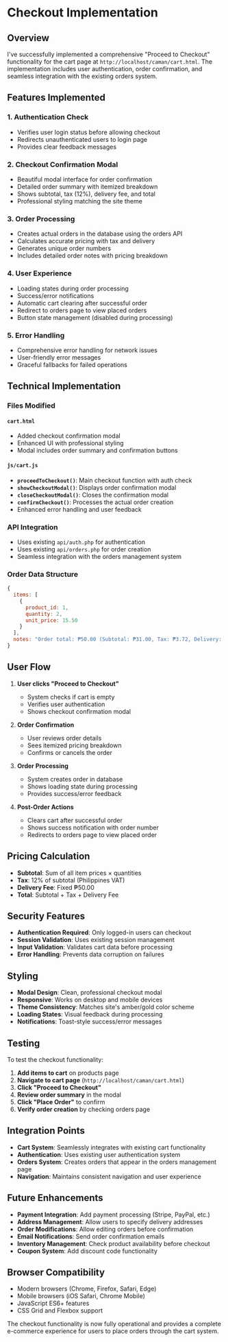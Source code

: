 # Checkout Implementation

## Overview
I've successfully implemented a comprehensive "Proceed to Checkout" functionality for the cart page at `http://localhost/caman/cart.html`. The implementation includes user authentication, order confirmation, and seamless integration with the existing orders system.

## Features Implemented

### 1. **Authentication Check**
- Verifies user login status before allowing checkout
- Redirects unauthenticated users to login page
- Provides clear feedback messages

### 2. **Checkout Confirmation Modal**
- Beautiful modal interface for order confirmation
- Detailed order summary with itemized breakdown
- Shows subtotal, tax (12%), delivery fee, and total
- Professional styling matching the site theme

### 3. **Order Processing**
- Creates actual orders in the database using the orders API
- Calculates accurate pricing with tax and delivery
- Generates unique order numbers
- Includes detailed order notes with pricing breakdown

### 4. **User Experience**
- Loading states during order processing
- Success/error notifications
- Automatic cart clearing after successful order
- Redirect to orders page to view placed orders
- Button state management (disabled during processing)

### 5. **Error Handling**
- Comprehensive error handling for network issues
- User-friendly error messages
- Graceful fallbacks for failed operations

## Technical Implementation

### Files Modified

#### `cart.html`
- Added checkout confirmation modal
- Enhanced UI with professional styling
- Modal includes order summary and confirmation buttons

#### `js/cart.js`
- **`proceedToCheckout()`**: Main checkout function with auth check
- **`showCheckoutModal()`**: Displays order confirmation modal
- **`closeCheckoutModal()`**: Closes the confirmation modal
- **`confirmCheckout()`**: Processes the actual order creation
- Enhanced error handling and user feedback

### API Integration
- Uses existing `api/auth.php` for authentication
- Uses existing `api/orders.php` for order creation
- Seamless integration with the orders management system

### Order Data Structure
```javascript
{
  items: [
    {
      product_id: 1,
      quantity: 2,
      unit_price: 15.50
    }
  ],
  notes: "Order total: ₱50.00 (Subtotal: ₱31.00, Tax: ₱3.72, Delivery: ₱50.00)"
}
```

## User Flow

1. **User clicks "Proceed to Checkout"**
   - System checks if cart is empty
   - Verifies user authentication
   - Shows checkout confirmation modal

2. **Order Confirmation**
   - User reviews order details
   - Sees itemized pricing breakdown
   - Confirms or cancels the order

3. **Order Processing**
   - System creates order in database
   - Shows loading state during processing
   - Provides success/error feedback

4. **Post-Order Actions**
   - Clears cart after successful order
   - Shows success notification with order number
   - Redirects to orders page to view placed order

## Pricing Calculation

- **Subtotal**: Sum of all item prices × quantities
- **Tax**: 12% of subtotal (Philippines VAT)
- **Delivery Fee**: Fixed ₱50.00
- **Total**: Subtotal + Tax + Delivery Fee

## Security Features

- **Authentication Required**: Only logged-in users can checkout
- **Session Validation**: Uses existing session management
- **Input Validation**: Validates cart data before processing
- **Error Handling**: Prevents data corruption on failures

## Styling

- **Modal Design**: Clean, professional checkout modal
- **Responsive**: Works on desktop and mobile devices
- **Theme Consistency**: Matches site's amber/gold color scheme
- **Loading States**: Visual feedback during processing
- **Notifications**: Toast-style success/error messages

## Testing

To test the checkout functionality:

1. **Add items to cart** on products page
2. **Navigate to cart page** (`http://localhost/caman/cart.html`)
3. **Click "Proceed to Checkout"**
4. **Review order summary** in the modal
5. **Click "Place Order"** to confirm
6. **Verify order creation** by checking orders page

## Integration Points

- **Cart System**: Seamlessly integrates with existing cart functionality
- **Authentication**: Uses existing user authentication system
- **Orders System**: Creates orders that appear in the orders management page
- **Navigation**: Maintains consistent navigation and user experience

## Future Enhancements

- **Payment Integration**: Add payment processing (Stripe, PayPal, etc.)
- **Address Management**: Allow users to specify delivery addresses
- **Order Modifications**: Allow editing orders before confirmation
- **Email Notifications**: Send order confirmation emails
- **Inventory Management**: Check product availability before checkout
- **Coupon System**: Add discount code functionality

## Browser Compatibility

- Modern browsers (Chrome, Firefox, Safari, Edge)
- Mobile browsers (iOS Safari, Chrome Mobile)
- JavaScript ES6+ features
- CSS Grid and Flexbox support

The checkout functionality is now fully operational and provides a complete e-commerce experience for users to place orders through the cart system.
